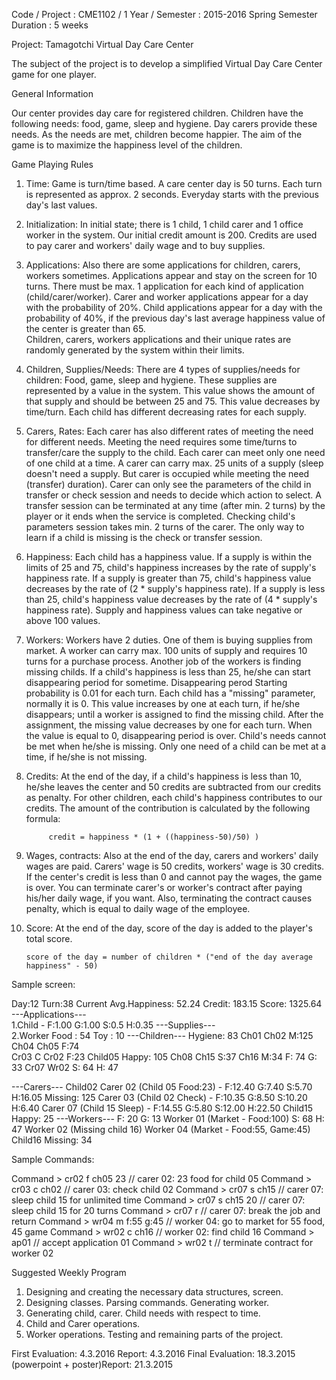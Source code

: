 Code / Project     :  CME1102 / 1
Year / Semester	:  2015-2016 Spring Semester Duration	      :  5 weeksProject:  Tamagotchi Virtual Day Care CenterThe subject of the project is to develop a simplified Virtual Day Care Center game for one player.General InformationOur center provides day care for registered children. Children have the following needs: food, game, sleep and hygiene. Day carers provide these needs. As the needs are met, children become happier. The aim of the game is to maximize the happiness level of the children. Game Playing Rules1. Time: Game is turn/time based. A care center day is 50 turns. Each turn is represented as approx. 2 seconds. Everyday starts with the previous day's last values.  2. Initialization: In initial state; there is 1 child, 1 child carer and 1 office worker in the system. Our initial credit amount is 200. Credits are used to pay carer and workers' daily wage and to buy supplies.3. Applications: Also there are some applications for children, carers, workers sometimes. Applications appear and stay on the screen for 10 turns. There must be max. 1 application for each kind of application (child/carer/worker). Carer and worker applications appear for a day with the probability of 20%. Child applications appear for a day with the probability of 40%, if the previous day's last average happiness value of the center is greater than 65.     		Children, carers, workers applications and their unique rates are randomly generated by the system within their limits.4. Children, Supplies/Needs: There are 4 types of supplies/needs for children: Food, game, sleep and hygiene. These supplies are represented by a value in the system. This value shows the amount of that supply and should be between 25 and 75. This value decreases by time/turn. Each child has different decreasing rates for each supply.5. Carers, Rates: Each carer has also different rates of meeting the need for different needs. Meeting the need requires some time/turns to transfer/care the supply to the child.		Each carer can meet only one need of one child at a time. A carer can carry max. 25 units of a supply (sleep doesn't need a supply. But carer is occupied while meeting the need (transfer) duration).		Carer can only see the parameters of the child in transfer or check session and needs to decide which action to select. A transfer session can be terminated at any time (after min. 2 turns) by the player or it ends when the service is completed.		Checking child's parameters session takes min. 2 turns of the carer. 		The only way to learn if a child is missing is the check or transfer session.6. Happiness: Each child has a happiness value. If a supply is within the limits of 25 and 75, child's happiness increases by the rate of supply's happiness rate. If a supply is greater than 75, child's happiness value decreases by the rate of (2 * supply's happiness rate). If a supply is less than 25, child's happiness value decreases by the rate of (4 * supply's happiness rate). Supply and happiness values can take negative or above 100 values. 7. Workers: Workers have 2 duties. One of them is buying supplies from market. A worker can carry max. 100 units of supply and requires 10 turns for a purchase process. Another job of the workers is finding missing childs. If a child's happiness is less than 25, he/she can start disappearing period for sometime. Disappearing perod Starting probability is 0.01 for each turn. 		Each child has a "missing" parameter, normally it is 0. This value increases by one at each turn, if he/she disappears; until a worker is assigned to find the missing child. After the assignment, the missing value decreases by one for each turn. When the value is equal to 0, disappearing period is over.		Child's needs cannot be met when he/she is missing. Only one need of a child can be met at a time, if he/she is not missing.	8. Credits: At the end of the day, if a child's happiness is less than 10, he/she leaves the center and 50 credits are subtracted from our credits as penalty. For other children, each child's happiness contributes to our credits. The amount of the contribution is calculated by the following formula:              		credit = happiness * (1 + ((happiness-50)/50) )9. Wages, contracts: Also at the end of the day, carers and workers' daily wages are paid. Carers' wage is 50 credits, workers' wage is 30 credits. If the center's credit is less than 0 and cannot pay the wages, the game is over. You can terminate carer's or worker's contract after paying his/her daily wage, if you want. Also, terminating the contract causes penalty, which is equal to daily wage of the employee.  10. Score: At the end of the day, score of the day is added to the player's total score.     	score of the day = number of children * ("end of the day average happiness" - 50)  Sample screen: Day:12  Turn:38    Current Avg.Happiness: 52.24    Credit: 183.15    Score: 1325.64         ---Applications---                                                                    1.Child - F:1.00  G:1.00  S:0.5  H:0.35                              ---Supplies---                                   2.Worker                                                             Food   : 54                                                                     Toy    : 10---Children---                                                       Hygiene: 83Ch01         Ch02 M:125   Ch04         Ch05 F:74                           Cr03 C                    Cr02 F:23                     Child05                                                                      Happy: 105 Ch08         Ch15 S:37    Ch16 M:34                                  F: 74  G: 33             Cr07         Wr02                                       S: 64  H: 47                                                                     ---Carers---                                                         Child02Carer 02 (Child 05 Food:23)  - F:12.40  G:7.40  S:5.70  H:16.05      Missing: 125Carer 03 (Child 02 Check)    - F:10.35  G:8.50  S:10.20 H:6.40Carer 07 (Child 15 Sleep)    - F:14.55  G:5.80  S:12.00 H:22.50      Child15                                                                     Happy: 25---Workers---                                                        F: 20  G: 13Worker 01 (Market - Food:100)                                        S: 68  H: 47Worker 02 (Missing child 16) Worker 04 (Market - Food:55, Game:45)                                Child16                                                                     Missing: 34Sample Commands:Command > cr02 f ch05 23      // carer 02: 23 food for child 05Command > cr03 c ch02         // carer 03: check child 02 Command > cr07 s ch15         // carer 07: sleep child 15 for unlimited time Command > cr07 s ch15 20      // carer 07: sleep child 15 for 20 turnsCommand > cr07 r              // carer 07: break the job and return Command > wr04 m f:55 g:45    // worker 04: go to market for 55 food, 45 gameCommand > wr02 c ch16         // worker 02: find child 16Command > ap01                // accept application 01Command > wr02 t              // terminate contract for worker 02Suggested Weekly Program1. Designing and creating the necessary data structures, screen. 2. Designing classes. Parsing commands. Generating worker.3. Generating child, carer. Child needs with respect to time.4. Child and Carer operations.5. Worker operations. Testing and remaining parts of the project.First Evaluation: 4.3.2016    Report: 4.3.2016Final Evaluation: 18.3.2015   (powerpoint + poster)Report: 21.3.2015                           